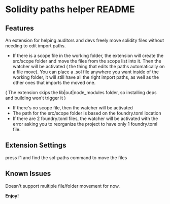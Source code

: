 # Solidity paths helper README

## Features

An extension for helping auditors and devs freely move solidity files without needing to edit import paths.

- If there is a scope file in the working folder, the extension will create the src/scope folder and move the files from the scope list into it. Then the watcher will be activated ( the thing that edits the paths automatically on a file move). You can place a .sol file anywhere you want inside of the working folder, it will still have all the right import paths, as well as the other ones that imports the moved one.

( The extension skips the lib|out|node_modules folder, so installing deps and building won't trigger it )

- If there's no scope file, then the watcher will be activated
- The path for the src/scope folder is based on the foundry.toml location
- If there are 2 foundry.toml files, the watcher will be activated with the error asking you to reorganize the project to have only 1 foundry.toml file.

## Extension Settings

press f1 and find the sol-paths command to move the files

## Known Issues

Doesn't support multiple file/folder movement for now.

**Enjoy!**
